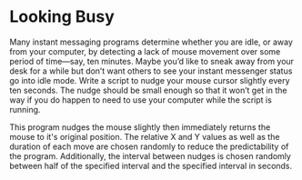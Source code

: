 # Looking Busy

Many instant messaging programs determine whether you are idle, or away from your computer, by detecting a lack of mouse movement over some period of time—say, ten minutes. Maybe you’d like to sneak away from your desk for a while but don’t want others to see your instant messenger status go into idle mode. Write a script to nudge your mouse cursor slightly every ten seconds. The nudge should be small enough so that it won’t get in the way if you do happen to need to use your computer while the script is running.

This program nudges the mouse slightly then immediately returns the mouse to it's original position. The relative X and Y values as well as the duration of each move are chosen randomly to reduce the predictability of the program. Additionally, the interval between nudges is chosen randomly between half of the specified interval and the specified interval in seconds. 
